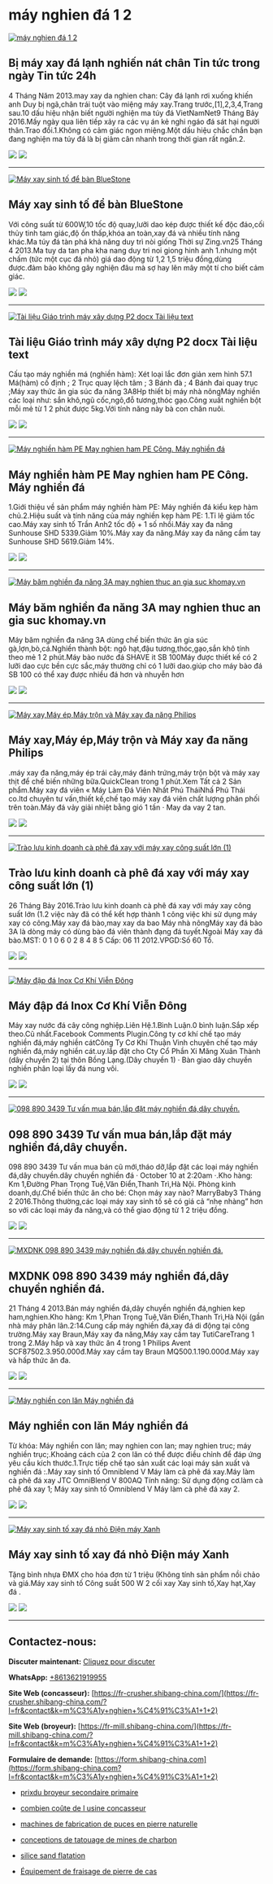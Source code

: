 # máy nghien đá 1 2

<a href="https://swt.shibang-china.com/?l=fr&img&k=m%C3%A1y+nghien+%C4%91%C3%A1+1+2" target="_blank">![máy nghien đá 1 2](http://static.shibang-china.com/all-800x300/815.jpg)</a>

## Bị máy xay đá lạnh nghiến nát chân Tin tức trong ngày Tin tức 24h
4 Tháng Năm 2013.may xay da nghien chan: Cây đá lạnh rơi xuống khiến anh Duy bị ngã,chân trái tuột vào miệng máy xay.Trang trước,[1],2,3,4,Trang sau.10 dấu hiệu nhận biết người nghiện ma túy đá VietNamNet9 Tháng Bảy 2016.Mấy ngày qua liên tiếp xảy ra các vụ án kẻ nghi ngáo đá sát hại người thân.Trao đổi.1.Không có cảm giác ngon miệng.Một dấu hiệu chắc chắn bạn đang nghiện ma túy đá là bị giảm cân nhanh trong thời gian rất ngắn.2.


<a href="https://whatsapp.shibangsoft.com/WhatsApp.php" target="_blank" title="WhatsApp">![](http://static.shibang-china.com/icon/whatsapp.png)</a> <a href="https://swt.shibang-china.com/?l=fr&icon&k=m%C3%A1y+nghien+%C4%91%C3%A1+1+2" target="_blank">![](http://static.shibang-china.com/icon/chat-fr.png)</a>

---

<a href="https://swt.shibang-china.com/?l=fr&img&k=m%C3%A1y+nghien+%C4%91%C3%A1+1+2" target="_blank">![Máy xay sinh tố để bàn BlueStone](http://static.shibang-china.com/all-800x300/753.jpg)</a>

## Máy xay sinh tố để bàn BlueStone
Với công suất từ 600W,10 tốc độ quay,lưỡi dao kép được thiết kế độc đáo,cối thủy tinh tam giác,độ ồn thấp,khóa an toàn,xay đá và nhiều tính năng khác.Ma túy đá tàn phá khả năng duy trì nòi giống Thời sự Zing.vn25 Tháng 4 2013.Ma tuy da tan pha kha nang duy tri noi giong hinh anh 1.nhưng một chấm (tức một cục đá nhỏ) giá dao động từ 1,2 1,5 triệu đồng,dùng được.đảm bảo không gây nghiện đâu mà sợ hay lên mây một tí cho biết cảm giác.


<a href="https://whatsapp.shibangsoft.com/WhatsApp.php" target="_blank" title="WhatsApp">![](http://static.shibang-china.com/icon/whatsapp.png)</a> <a href="https://swt.shibang-china.com/?l=fr&icon&k=m%C3%A1y+nghien+%C4%91%C3%A1+1+2" target="_blank">![](http://static.shibang-china.com/icon/chat-fr.png)</a>

---

<a href="https://swt.shibang-china.com/?l=fr&img&k=m%C3%A1y+nghien+%C4%91%C3%A1+1+2" target="_blank">![Tài liệu Giáo trình máy xây dựng P2 docx Tài liệu text](http://static.shibang-china.com/all-800x300/598.jpg)</a>

## Tài liệu Giáo trình máy xây dựng P2 docx Tài liệu text
Cấu tạo máy nghiền má (nghiền hàm): Xét loại lắc đơn giản xem hình 57.1 Má(hàm) cố định ; 2 Trục quay lệch tâm ; 3 Bánh đà ; 4 Bánh đai quay trục ;Máy xay thức ăn gia súc đa năng 3A8Hp thiết bị máy nhà nôngMáy nghiền các loại như: sắn khô,ngũ cốc,ngô,đỗ tương,thóc gạo.Công xuất nghiền bột mỗi mẻ từ 1 2 phút được 5kg.Với tính năng này bà con chăn nuôi.


<a href="https://whatsapp.shibangsoft.com/WhatsApp.php" target="_blank" title="WhatsApp">![](http://static.shibang-china.com/icon/whatsapp.png)</a> <a href="https://swt.shibang-china.com/?l=fr&icon&k=m%C3%A1y+nghien+%C4%91%C3%A1+1+2" target="_blank">![](http://static.shibang-china.com/icon/chat-fr.png)</a>

---

<a href="https://swt.shibang-china.com/?l=fr&img&k=m%C3%A1y+nghien+%C4%91%C3%A1+1+2" target="_blank">![Máy nghiền hàm PE May nghien ham PE Công. Máy nghiền đá](http://static.shibang-china.com/all-800x300/1360.jpg)</a>

## Máy nghiền hàm PE May nghien ham PE Công. Máy nghiền đá
1.Giới thiệu về sản phẩm máy nghiền hàm PE: Máy nghiền đá kiểu kẹp hàm chủ.2.Hiệu suất và tính năng của máy nghiền kẹp hàm PE: 1.Tỉ lệ giảm tốc cao.Máy xay sinh tố Trần Anh2 tốc độ + 1 số nhồi.Máy xay đa năng Sunhouse SHD 5339.Giảm 10%.Máy xay đa năng.Máy xay đa năng cầm tay Sunhouse SHD 5619.Giảm 14%.


<a href="https://whatsapp.shibangsoft.com/WhatsApp.php" target="_blank" title="WhatsApp">![](http://static.shibang-china.com/icon/whatsapp.png)</a> <a href="https://swt.shibang-china.com/?l=fr&icon&k=m%C3%A1y+nghien+%C4%91%C3%A1+1+2" target="_blank">![](http://static.shibang-china.com/icon/chat-fr.png)</a>

---

<a href="https://swt.shibang-china.com/?l=fr&img&k=m%C3%A1y+nghien+%C4%91%C3%A1+1+2" target="_blank">![Máy băm nghiền đa năng 3A may nghien thuc an gia suc khomay.vn](http://static.shibang-china.com/all-800x300/33.jpg)</a>

## Máy băm nghiền đa năng 3A may nghien thuc an gia suc khomay.vn
Máy băm nghiền đa năng 3A dùng chế biến thức ăn gia súc gà,lợn,bò,cá.Nghiền thành bột: ngô hạt,đậu tương,thóc,gạo,sắn khô tính theo mẻ 1 2 phút.Máy bào nước đá SHAVE it SB 100Máy được thiết kế có 2 lưỡi dao cực bền cực sắc,máy thường chỉ có 1 lưỡi dao.giúp cho máy bào đá SB 100 có thể xay được nhiều đá hơn và nhuyễn hơn


<a href="https://whatsapp.shibangsoft.com/WhatsApp.php" target="_blank" title="WhatsApp">![](http://static.shibang-china.com/icon/whatsapp.png)</a> <a href="https://swt.shibang-china.com/?l=fr&icon&k=m%C3%A1y+nghien+%C4%91%C3%A1+1+2" target="_blank">![](http://static.shibang-china.com/icon/chat-fr.png)</a>

---

<a href="https://swt.shibang-china.com/?l=fr&img&k=m%C3%A1y+nghien+%C4%91%C3%A1+1+2" target="_blank">![Máy xay,Máy ép,Máy trộn và Máy xay đa năng Philips](http://static.shibang-china.com/all-800x300/911.jpg)</a>

## Máy xay,Máy ép,Máy trộn và Máy xay đa năng Philips
.máy xay đa năng,máy ép trái cây,máy đánh trứng,máy trộn bột và máy xay thịt để chế biến những bữa.QuickClean trong 1 phút.Xem Tất cả 2 Sản phẩm.Máy xay đá viên « Máy Làm Đá Viên Nhất Phú TháiNhấ Phú Thái co.ltd chuyên tư vấn,thiết kế,chế tạo máy xay đá viên chất lượng phân phối trên toàn.Máy đá vảy giải nhiệt bằng gió 1 tấn &middot; May da vay 2 tan.


<a href="https://whatsapp.shibangsoft.com/WhatsApp.php" target="_blank" title="WhatsApp">![](http://static.shibang-china.com/icon/whatsapp.png)</a> <a href="https://swt.shibang-china.com/?l=fr&icon&k=m%C3%A1y+nghien+%C4%91%C3%A1+1+2" target="_blank">![](http://static.shibang-china.com/icon/chat-fr.png)</a>

---

<a href="https://swt.shibang-china.com/?l=fr&img&k=m%C3%A1y+nghien+%C4%91%C3%A1+1+2" target="_blank">![Trào lưu kinh doanh cà phê đá xay với máy xay công suất lớn (1)](http://static.shibang-china.com/all-800x300/416.jpg)</a>

## Trào lưu kinh doanh cà phê đá xay với máy xay công suất lớn (1)
26 Tháng Bảy 2016.Trào lưu kinh doanh cà phê đá xay với máy xay công suất lớn (1.2 việc này đã có thể kết hợp thành 1 công việc khi sử dụng máy xay có công.Máy xay đá bào,may xay da bao Máy nhà nôngMáy xay đá bào 3A là dòng máy có dùng bào đá viên thành đạng đá tuyết.Ngoài Máy xay đá bào.MST: 0 1 0 6 0 2 8 4 8 5 Cấp: 06 11 2012.VPGD:Số 60 Tổ.


<a href="https://whatsapp.shibangsoft.com/WhatsApp.php" target="_blank" title="WhatsApp">![](http://static.shibang-china.com/icon/whatsapp.png)</a> <a href="https://swt.shibang-china.com/?l=fr&icon&k=m%C3%A1y+nghien+%C4%91%C3%A1+1+2" target="_blank">![](http://static.shibang-china.com/icon/chat-fr.png)</a>

---

<a href="https://swt.shibang-china.com/?l=fr&img&k=m%C3%A1y+nghien+%C4%91%C3%A1+1+2" target="_blank">![Máy đập đá Inox Cơ Khí Viễn Đông](http://static.shibang-china.com/all-800x300/1375.jpg)</a>

## Máy đập đá Inox Cơ Khí Viễn Đông
Máy xay nước đá cây công nghiệp.Liên Hệ.1.Bình Luận.0 bình luận.Sắp xếp theo.Cũ nhất.Facebook Comments Plugin.Công ty cơ khí chế tạo máy nghiền đá,máy nghiền cátCông Ty Cơ Khí Thuận Vinh chuyên chế tạo máy nghiền đá,máy nghiền cát.uy.lắp đặt cho Cty Cổ Phần Xi Măng Xuân Thành (dây chuyền 2) tại thôn Bồng Lạng.(Dây chuyền 1) &middot; Bàn giao dây chuyền nghiền phân loại lấy đá nung vôi.


<a href="https://whatsapp.shibangsoft.com/WhatsApp.php" target="_blank" title="WhatsApp">![](http://static.shibang-china.com/icon/whatsapp.png)</a> <a href="https://swt.shibang-china.com/?l=fr&icon&k=m%C3%A1y+nghien+%C4%91%C3%A1+1+2" target="_blank">![](http://static.shibang-china.com/icon/chat-fr.png)</a>

---

<a href="https://swt.shibang-china.com/?l=fr&img&k=m%C3%A1y+nghien+%C4%91%C3%A1+1+2" target="_blank">![098 890 3439 Tư vấn mua bán,lắp đặt máy nghiền đá,dây chuyền.](http://static.shibang-china.com/all-800x300/68.jpg)</a>

## 098 890 3439 Tư vấn mua bán,lắp đặt máy nghiền đá,dây chuyền.
098 890 3439 Tư vấn mua bán cũ mới,tháo dỡ,lắp đặt các loại máy nghiền đá,dây chuyền.dây chuyền nghiền đá &middot; October 10 at 2:20am ·.Kho hàng: Km 1,Đường Phan Trọng Tuệ,Văn Điển,Thanh Trì,Hà Nội. Phòng kinh doanh,dự.Chế biến thức ăn cho bé: Chọn máy xay nào? MarryBaby3 Tháng 2 2016.Thông thường,các loại máy xay sinh tố sẽ có giá cả “nhẹ nhàng” hơn so với các loại máy đa năng,và có thể giao động từ 1 2 triệu đồng.


<a href="https://whatsapp.shibangsoft.com/WhatsApp.php" target="_blank" title="WhatsApp">![](http://static.shibang-china.com/icon/whatsapp.png)</a> <a href="https://swt.shibang-china.com/?l=fr&icon&k=m%C3%A1y+nghien+%C4%91%C3%A1+1+2" target="_blank">![](http://static.shibang-china.com/icon/chat-fr.png)</a>

---

<a href="https://swt.shibang-china.com/?l=fr&img&k=m%C3%A1y+nghien+%C4%91%C3%A1+1+2" target="_blank">![MXDNK 098 890 3439 máy nghiền đá,dây chuyền nghiền đá.](http://static.shibang-china.com/all-800x300/459.jpg)</a>

## MXDNK 098 890 3439 máy nghiền đá,dây chuyền nghiền đá.
21 Tháng 4 2013.Bán máy nghiền đá,dây chuyền nghiền đá,nghien kep ham,nghien.Kho hàng: Km 1,Phan Trọng Tuệ,Văn Điển,Thanh Trì,Hà Nội (gần nhà máy phân lân.2:14.Cung cấp máy nghiền đá,xay đá di động tại công trường.Máy xay Braun,Máy xay đa năng,Máy xay cầm tay TutiCareTrang 1 trong 2.Máy hấp và xay thức ăn 4 trong 1 Philips Avent SCF87502.3.950.000đ.Máy xay cầm tay Braun MQ500.1.190.000đ.Máy xay và hấp thức ăn đa.


<a href="https://whatsapp.shibangsoft.com/WhatsApp.php" target="_blank" title="WhatsApp">![](http://static.shibang-china.com/icon/whatsapp.png)</a> <a href="https://swt.shibang-china.com/?l=fr&icon&k=m%C3%A1y+nghien+%C4%91%C3%A1+1+2" target="_blank">![](http://static.shibang-china.com/icon/chat-fr.png)</a>

---

<a href="https://swt.shibang-china.com/?l=fr&img&k=m%C3%A1y+nghien+%C4%91%C3%A1+1+2" target="_blank">![Máy nghiền con lăn Máy nghiền đá](http://static.shibang-china.com/all-800x300/454.jpg)</a>

## Máy nghiền con lăn Máy nghiền đá
Từ khóa: Máy nghiền con lăn; may nghien con lan; may nghien truc; máy nghiền trục;.Khoảng cách của 2 con lăn có thể được điều chỉnh để đáp ứng yêu cầu kích thước.1.Trực tiếp chế tạo sản xuất các loại máy sản xuất và nghiền đá :.Máy xay sinh tố Omniblend V Máy làm cà phê đá xay.Máy làm cà phê đá xay JTC OmniBlend V 800AQ Tính năng: Sử dụng động cơ.làm cà phê đá xay 1; Máy xay sinh tố Omniblend V Máy làm cà phê đá xay 2.


<a href="https://whatsapp.shibangsoft.com/WhatsApp.php" target="_blank" title="WhatsApp">![](http://static.shibang-china.com/icon/whatsapp.png)</a> <a href="https://swt.shibang-china.com/?l=fr&icon&k=m%C3%A1y+nghien+%C4%91%C3%A1+1+2" target="_blank">![](http://static.shibang-china.com/icon/chat-fr.png)</a>

---

<a href="https://swt.shibang-china.com/?l=fr&img&k=m%C3%A1y+nghien+%C4%91%C3%A1+1+2" target="_blank">![Máy xay sinh tố xay đá nhỏ Điện máy Xanh](http://static.shibang-china.com/all-800x300/68.jpg)</a>

## Máy xay sinh tố xay đá nhỏ Điện máy Xanh
Tặng bình nhựa ĐMX cho hóa đơn từ 1 triệu (Không tính sản phẩm nồi chảo và giá.Máy xay sinh tố Công suất 500 W 2 cối xay Xay sinh tố,Xay hạt,Xay đá .

<a href="https://whatsapp.shibangsoft.com/WhatsApp.php" target="_blank" title="WhatsApp">![](http://static.shibang-china.com/icon/whatsapp.png)</a> <a href="https://swt.shibang-china.com/?l=fr&icon&k=m%C3%A1y+nghien+%C4%91%C3%A1+1+2" target="_blank">![](http://static.shibang-china.com/icon/chat-fr.png)</a>

---
## Contactez-nous:

**Discuter maintenant:** [Cliquez pour discuter](https://swt.shibang-china.com?l=fr&contact&k=m%C3%A1y+nghien+%C4%91%C3%A1+1+2)

**WhatsApp:**  [+8613621919955](https://whatsapp.shibangsoft.com/WhatsApp.php)

**Site Web (concasseur):** [https://fr-crusher.shibang-china.com/](https://fr-crusher.shibang-china.com/?l=fr&contact&k=m%C3%A1y+nghien+%C4%91%C3%A1+1+2)

**Site Web (broyeur):** [https://fr-mill.shibang-china.com/](https://fr-mill.shibang-china.com/?l=fr&contact&k=m%C3%A1y+nghien+%C4%91%C3%A1+1+2)

**Formulaire de demande:** [https://form.shibang-china.com](https://form.shibang-china.com?l=fr&contact&k=m%C3%A1y+nghien+%C4%91%C3%A1+1+2)

* [prix ​​du broyeur secondaire primaire](../47/prix%20%E2%80%8B%E2%80%8Bdu%20broyeur%20secondaire%20primaire.md)

* [combien coûte de l usine concasseur](../50/combien%20co%C3%BBte%20de%20l%20usine%20concasseur.md)

* [machines de fabrication de puces en pierre naturelle](../53/machines%20de%20fabrication%20de%20puces%20en%20pierre%20naturelle.md)

* [conceptions de tatouage de mines de charbon](../42/conceptions%20de%20tatouage%20de%20mines%20de%20charbon.md)

* [silice sand flatation](../49/silice%20sand%20flatation.md)

* [Équipement de fraisage de pierre de cas](../48/%C3%89quipement%20de%20fraisage%20de%20pierre%20de%20cas.md)
